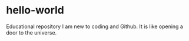 # hello-world
Educational repository 
I am new to coding and Github.  It is like opening a door to the universe. 
